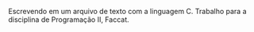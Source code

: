 Escrevendo em um arquivo de texto com a linguagem C. Trabalho para a disciplina de Programação II, Faccat.
